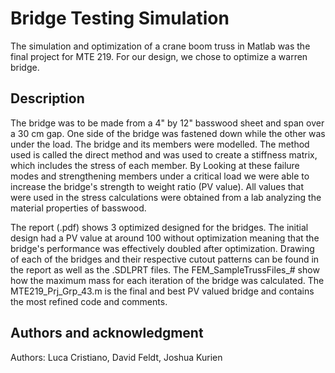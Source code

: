# Bridge Testing Simulation
The simulation and optimization of a crane boom truss in Matlab was the final project for MTE 219. For our design, we chose to optimize a warren bridge.

## Description
The bridge was to be made from a 4" by 12" basswood sheet and span over a 30 cm gap. One side of the bridge was fastened down while the other was under the load. The bridge and its members were modelled. The method used is called the direct method and was used to create a stiffness matrix, which includes the stress of each member. By Looking at these failure modes and strengthening members under a critical load we were able to increase the bridge's strength to weight ratio (PV value). All values that were used in the stress calculations were obtained from a lab analyzing the material properties of basswood.

The report (.pdf) shows 3 optimized designed for the bridges. The initial design had a PV value at around 100 without optimization meaning that the bridge's performance was effectively doubled after optimization. Drawing of each of the bridges and their respective cutout patterns can be found in the report as well as the .SDLPRT files. The FEM_SampleTrussFiles_# show how the maximum mass for each iteration of the bridge was calculated. The MTE219_Prj_Grp_43.m is the final and best PV valued bridge and contains the most refined code and comments.

## Authors and acknowledgment
Authors: Luca Cristiano, David Feldt, Joshua Kurien
